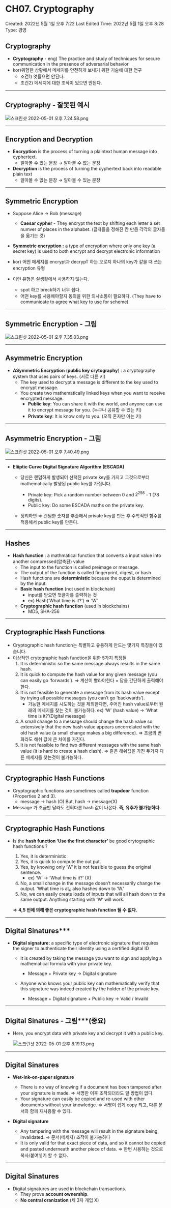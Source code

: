 # CH07. Cryptography

Created: 2022년 5월 1일 오후 7:22
Last Edited Time: 2022년 5월 1일 오후 8:28
Type: 경영

## Cryptography

- **Cryptography** - eng) The practice and study of techniques for secure communication in the presence of adversarial behavior
- kor)위험한 상황에서 메세지를 안전하게 보내기 위한 기술에 대한 연구
    - 조건1) 엿들으면 안된다.
    - 조건2) 메세지에 대한 조작이 있으면 안된다.

---

## **Cryptography - 잘못된 예시**

![스크린샷 2022-05-01 오후 7.24.58.png](CH07%20Cryptography%206d96a2c4e8cf4431b6d9892213072f19/%E1%84%89%E1%85%B3%E1%84%8F%E1%85%B3%E1%84%85%E1%85%B5%E1%86%AB%E1%84%89%E1%85%A3%E1%86%BA_2022-05-01_%E1%84%8B%E1%85%A9%E1%84%92%E1%85%AE_7.24.58.png)

---

## Encryption and Decryption

- **Encryption** is the process of turning a plaintext human message into cyphertext.
    - 알아볼 수 있는 문장 → 알아볼 수 없는 문장
- **Decryption** is the process of turning the cyphertext back into readable plain text
    - 알아볼 수 없는 문장 → 알아볼 수 있는 문장

---

## Symmetric Encryption

- Suppose Alice → Bob (message)
    - **Caesar cypher** - They encrypt the text by shifting each letter a set numver of places in the alphabet. (글자들을 정해진 칸 만큼 각각의 글자들을 옮기는 것)
    
- **Symmetric encryption :** a type of encryption where only one key (a secret key) is used to both encrypt and decrypt electronic information
- kor) 어떤 메세지를 encrypt과 decrypT 하는 오로지 하나의 key가 같을 때 쓰는 encryption 유형
- 이런 유형은 실생활에서 사용하지 않는다.
    - spot 하고 breck하기  너무 쉽다.
    - 어떤 key를 사용해야할지 동의을 위한 의사소통이 필요하다. (They have to communicate to agree what key to use for scheme)

---

## **Symmetric Encryption - 그림**

![스크린샷 2022-05-01 오후 7.35.03.png](CH07%20Cryptography%206d96a2c4e8cf4431b6d9892213072f19/%E1%84%89%E1%85%B3%E1%84%8F%E1%85%B3%E1%84%85%E1%85%B5%E1%86%AB%E1%84%89%E1%85%A3%E1%86%BA_2022-05-01_%E1%84%8B%E1%85%A9%E1%84%92%E1%85%AE_7.35.03.png)

---

## Asymmetric Encryption

- **ASymmetric Encryption** (**public key crytography**) : a cryptography system that uses pairs of keys. (서로 다른 키)
    - The key used to decrypt a message is different to the key used to encrypt message.
    - You create two mathematically linked keys when you want to receive encrypted message.
        - **Public key**: You can share it with the world, and anyone can use it to encrypt message for you. (누구나 공유할 수 있는 키)
        - **Private key**: It is know only to you. (오직 혼자만 아는 키)

---

## **Asymmetric Encryption - 그림**

![스크린샷 2022-05-01 오후 7.40.49.png](CH07%20Cryptography%206d96a2c4e8cf4431b6d9892213072f19/%E1%84%89%E1%85%B3%E1%84%8F%E1%85%B3%E1%84%85%E1%85%B5%E1%86%AB%E1%84%89%E1%85%A3%E1%86%BA_2022-05-01_%E1%84%8B%E1%85%A9%E1%84%92%E1%85%AE_7.40.49.png)

---

- **Eliiptic Curve Digital Signature Algorithm (ESCADA)**
    - 당신은 랜덤하게 발생되어 선택된 private key를 가지고 그것으로부터 mathematically 발생된 public key를 가집니다.
        - Private key: Pick a random number between 0 and $2^{256}$ - 1 (78 digits).
        - Public key: Do some ESCADA maths on the private key.
        
    - 정리하면 ⇒ 랜덤한 숫자를 추출해서 private key를 만든 후 수학적인 함수를 적용해서 public key를 만든다.

---

## Hashes

- **Hash function** : a mathmatical function that converts a input value into another compressed(압축된) value
    - The input to the function is called preimage or message.
    - The output of the function is called fingerprint, digest, or hash
    - Hash functions are **deterministic**  because the ouput is determined by the input.
    - **Basic hash function** (not used in blockchain)
        - input를 받으면 첫글자를 출력하는 것
        - ex) Hash(‘What time is it?’) ⇒ ‘W’
    - **Cryptographic hash function** (used in blockchains)
        - MD5, SHA-256

---

## Cryptographic  Hash Functions

- Cryptographic hash function는 특별하고 유용하게 만드는 몇가지 특징들이 있습니다.
- 이상적인 crytographic hash function을 위한 5가지 특징들
    1.  It is deterministic so the same message always results in the same hash.
    2.  It is quick to compute the hash value for any given message (you can
    easily go ‘forwards’). ⇒ 계산이 빨라야한다 = 답을 간단하게 출력해야 한다.
    3. It is not feasible to generate a message from its hash value except by
    trying all possible messages (you can’t go ‘backwards’).
        - 가능한 메세지를 시도하는 것을 제외한다면, 주어진 hash value로부터 원래의 메세지를 찾는 것이 불가능하다. ex) ‘W’ (hash value) → ‘What time is it?’(Digital message)
    4. A small change to a message should change the hash value so extensively
    that the new hash value appears uncorrelated with the old hash value (a
    small change makes a big difference). ⇒ 조금의 변화라도 해쉬 값에 큰 차이를 가진다.
    5. It is not feasible to find two different messages with the same hash value
    (it is hard to create a hash clash). ⇒ 같은 해쉬값을 가진 두가지 다른 메세지를 찾는것이 불가능하다.

---

## Cryptographic  Hash Functions

- Cryptographic functions are sometimes called **trapdoor** function (Properties 2 and 3).
    - message → hash (O) But, hash → message(X)
- Message 가 조금만 달라도 전혀다른 hash 값이 나온다. **즉, 유추가 불가능하다.**

---

## Cryptographic Hash Functions

- Is the **hash function  ‘Use the first character’** be good crytographic hash functions ?
    1. Yes, it is deterministic
    2. Yes, it is quick to compute the out put.
    3. Yes, by knowing only ‘W’ it is not feasible to guess the original sentence.
        - ex)  ‘W’ → ‘What time is it?’ (X)
    4. No, a small change in the message doesn’t necessarily change the
    output. ‘What time is at¿ also hashes down to ‘W.’
    5. No, we can easily create loads of inputs that will all hash down to the
    same output. Anything starting with ‘W‘ will work.
    
    ⇒  **4,5 번에 의해 좋은 cryptographic hash function 될 수 없다.**
    

---

## Digital Sinatures***

- **Digital signature:** a specific type of electronic signature that requires
the signer to authenticate their identity using a certified digital ID
    - It is created by taking the message you want to sign and applying a mathematical formula with your private key.
        - Message + Private key → Digital signature
            
            
    - Anyone who knows your public key can mathematically verify that this
    signature was indeed created by the holder of the private key.
        - Message + Digital signature + Public key → Valid / Invaild
    

---

## Digital Sinatures - 그림***(중요)

- Here, you encrypt data with private key and decrypt it with a public key.
    
    ![스크린샷 2022-05-01 오후 8.19.13.png](CH07%20Cryptography%206d96a2c4e8cf4431b6d9892213072f19/%E1%84%89%E1%85%B3%E1%84%8F%E1%85%B3%E1%84%85%E1%85%B5%E1%86%AB%E1%84%89%E1%85%A3%E1%86%BA_2022-05-01_%E1%84%8B%E1%85%A9%E1%84%92%E1%85%AE_8.19.13.png)
    

---

## Digital Sinatures

- **Wet-ink-on-paper signature**
    - There is no way of knowing if a document has been tampered after your signature is made. ⇒ 서명한 이후 조작되더라도 알 방법이 없다.
    - Your signature can easily be copied and re-used with other documents without your knowledge. ⇒ 서명이 쉽게 copy 되고, 다른 문서와 함께 재사용할 수 있다.

- **Digital signature**
    - Any tampering with the message will result in the signature being invalidated. ⇒ 문서(메세지) 조작이 불가능하다
    - It is only valid for that exact piece of data, and so it cannot be copied and pasted underneath another piece of data. ⇒ 한번 사용하는 것으로 복사/붙여넣기 할 수 없다.
        
        

---

## Digital Sinatures

- Digital signatures are used in blockchain transactions.
    - They prove **account ownership**.
    - **No central oranization** (제 3자 개입 X)